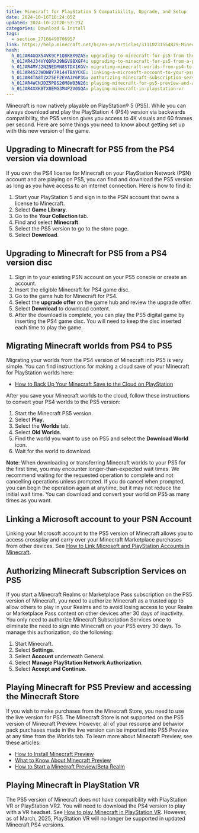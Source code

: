 ```yaml
---
title: Minecraft for PlayStation 5 Compatibility, Upgrade, and Setup
date: 2024-10-16T16:24:05Z
updated: 2024-10-22T20:53:23Z
categories: Download & Install
tags:
  - section_27166490706957
link: https://help.minecraft.net/hc/en-us/articles/31110231554829-Minecraft-for-PlayStation-5-Compatibility-Upgrade-and-Setup
hash:
  h_01JAR4GQX54VK9CP1Q8K8X9ZA5: upgrading-to-minecraft-for-ps5-from-the-ps4-version-via-download
  h_01JAR4J34VY0DRXJ9NGV98XGF4: upgrading-to-minecraft-for-ps5-from-a-ps4-version-disc
  h_01JAR4MYJ2N2NEDMN8STDX1KGV: migrating-minecraft-worlds-from-ps4-to-ps5
  h_01JAR4S23WDWBY7R144TBAYCKE: linking-a-microsoft-account-to-your-psn-account
  h_01JAR4TA8TZX75EF2EVAJY6P3G: authorizing-minecraft-subscription-services-on-ps5
  h_01JAR4WCNJDZ5PBS20M8W03N26: playing-minecraft-for-ps5-preview-and-accessing-the-minecraft-store
  h_01JAR4XXK8TX8EMG3M4P2V0SQA: playing-minecraft-in-playstation-vr
---
```


Minecraft is now natively playable on PlayStation® 5 (PS5). While you can always download and play the PlayStation 4 (PS4) version via backwards compatibility, the PS5 version gives you access to 4K visuals and 60 frames per second. Here are some things you need to know about getting set up with this new version of the game.

## Upgrading to Minecraft for PS5 from the PS4 version via download

If you own the PS4 license for Minecraft on your PlayStation Network (PSN) account and are playing on PS5, you can find and download the PS5 version as long as you have access to an internet connection. Here is how to find it:

1.  Start your PlayStation 5 and sign in to the PSN account that owns a license to Minecraft.
2.  Select **Game Library**.
3.  Go to the **Your Collection** tab.
4.  Find and select **Minecraft**.
5.  Select the PS5 version to go to the store page.
6.  Select **Download**.

## Upgrading to Minecraft for PS5 from a PS4 version disc

1.  Sign in to your existing PSN account on your PS5 console or create an account.
2.  Insert the eligible Minecraft for PS4 game disc.
3.  Go to the game hub for Minecraft for PS4.
4.  Select the **upgrade offer** on the game hub and review the upgrade offer.
5.  Select **Download** to download content.
6.  After the download is complete, you can play the PS5 digital game by inserting the PS4 game disc. You will need to keep the disc inserted each time to play the game.

## Migrating Minecraft worlds from PS4 to PS5

Migrating your worlds from the PS4 version of Minecraft into PS5 is very simple. You can find instructions for making a cloud save of your Minecraft for PlayStation worlds here:

- [How to Back Up Your Minecraft Save to the Cloud on PlayStation](../Backup-Restore/How-to-Back-Up-Your-Minecraft-Save-to-the-Cloud-on-PlayStation.md)

After you save your Minecraft worlds to the cloud, follow these instructions to convert your PS4 worlds to the PS5 version:

1.  Start the Minecraft PS5 version.
2.  Select **Play**.
3.  Select the **Worlds** tab.
4.  Select **Old Worlds**.
5.  Find the world you want to use on PS5 and select the **Download World** icon.
6.  Wait for the world to download.

**Note**: When downloading or transferring Minecraft worlds to your PS5 for the first time, you may encounter longer-than-expected wait times. We recommend waiting for the requested operation to complete and not cancelling operations unless prompted. If you do cancel when prompted, you can begin the operation again at anytime, but it may not reduce the initial wait time. You can download and convert your world on PS5 as many times as you want.

## Linking a Microsoft account to your PSN Account

Linking your Microsoft account to the PS5 version of Minecraft allows you to access crossplay and carry over your Minecraft Marketplace purchases from other devices. See [How to Link Microsoft and PlayStation Accounts in Minecraft](../Linking-Microsoft-Accounts/How-to-Link-Microsoft-and-PlayStation-Accounts-in-Minecraft.md).

## Authorizing Minecraft Subscription Services on PS5

If you start a Minecraft Realms or Marketplace Pass subscription on the PS5 version of Minecraft, you need to authorize Minecraft as a trusted app to allow others to play in your Realms and to avoid losing access to your Realm or Marketplace Pass content on other devices after 30 days of inactivity. You only need to authorize Minecraft Subscription Services once to eliminate the need to sign into Minecraft on your PS5 every 30 days. To manage this authorization, do the following:

1.  Start Minecraft.
2.  Select **Settings**.
3.  Select **Account** underneath General.
4.  Select **Manage PlayStation Network Authorization**.
5.  Select **Accept and Continue**. 

## Playing Minecraft for PS5 Preview and accessing the Minecraft Store

If you wish to make purchases from the Minecraft Store, you need to use the live version for PS5. The Minecraft Store is not supported on the PS5 version of Minecraft Preview. However, all of your resource and behavior pack purchases made in the live version can be imported into PS5 Preview at any time from the Worlds tab. To learn more about Minecraft Preview, see these articles:

- [How to Install Minecraft Preview](./How-to-Install-Minecraft-Preview.md)
- [What to Know About Minecraft Preview](./What-to-Know-About-Minecraft-Preview.md)
- [How to Start a Minecraft Preview/Beta Realm](../Create-or-Join-Realms/How-to-Start-a-Minecraft-Preview-Beta-Realm.md)

## Playing Minecraft in PlayStation VR

The PS5 version of Minecraft does not have compatibility with PlayStation VR or PlayStation VR2. You will need to download the PS4 version to play with a VR headset. See [How to play Minecraft in PlayStation VR](./How-to-play-Minecraft-in-PlayStation-VR.md). However, as of March, 2025, PlayStation VR will no longer be supported in updated Minecraft PS4 versions.
